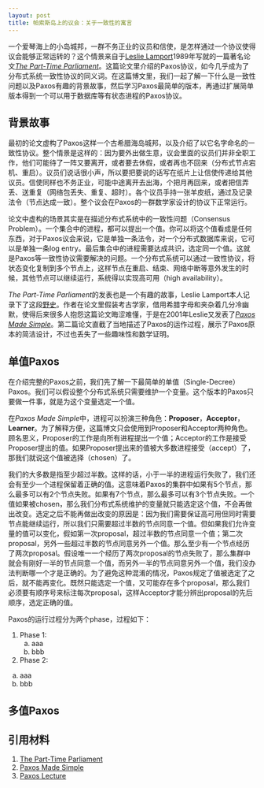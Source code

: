 ```yaml
---
layout: post
title: 帕索斯岛上的议会：关于一致性的寓言
---
```


一个爱琴海上的小岛城邦，一群不务正业的议员和信使，是怎样通过一个协议使得议会能够正常运转的？这个情景来自于[Leslie Lamport](https://en.wikipedia.org/wiki/Leslie_Lamport)1989年写就的一篇著名论文[*The Part-Time Parliament*](https://lamport.azurewebsites.net/pubs/lamport-paxos.pdf)。这篇论文里介绍的Paxos协议，如今几乎成为了分布式系统一致性协议的同义词。在这篇博文里，我们一起了解一下什么是一致性问题以及Paxos有趣的背景故事，然后学习Paxos最简单的版本，再通过扩展简单版本得到一个可以用于数据库等有状态进程的Paxos协议。


## 背景故事
最初的论文虚构了Paxos这样一个古希腊海岛城邦，以及介绍了以它名字命名的一致性协议。整个情景是这样的：因为要外出做生意，议会里面的议员们并非全职工作，他们可能待了一阵又要离开，或者要去休假，或者再也不回来（分布式节点宕机、重启）。议员们说话很小声，所以要把要说的话写在纸片上让信使传递给其他议员。信使同样也不务正业，可能中途离开去出海，个把月再回来，或者把信弄丢、送重复（网络包丢失、重复、超时）。各个议员手持一张羊皮纸，通过及记录法令（节点达成一致）。整个议会在Paxos的一群数学家设计的协议下正常运行。

论文中虚构的场景其实是在描述分布式系统中的一致性问题（Consensus Problem）。一个集合中的进程，都可以提出一个值。你可以将这个值看成是任何东西，对于Paxos议会来说，它是单独一条法令，对一个分布式数据库来说，它可以是单独一条log entry。最后集合中的进程需要达成共识，选定同一个值。这就是Paxos等一致性协议需要解决的问题。一个分布式系统可以通过一致性协议，将状态变化复制到多个节点上，这样节点在重启、结束、网络中断等意外发生的时候，其他节点可以继续运行，系统得以实现高可用（high availability）。

*The Part-Time Parliament*的发表也是一个有趣的故事，Leslie Lamport本人记录下了这段[野史](http://lamport.azurewebsites.net/pubs/pubs.html#lamport-paxos)。作者在论文里假装考古学家，借用希腊字母和夹杂着几分冷幽默，使得后来很多人抱怨这篇论文晦涩难懂，于是在2001年Leslie又发表了[*Paxos Made Simple*](https://lamport.azurewebsites.net/pubs/paxos-simple.pdf)。第二篇论文直截了当地描述了Paxos的运作过程，展示了Paxos原本的简洁设计，不过也丢失了一些趣味性和数学证明。

## 单值Paxos
在介绍完整的Paxos之前，我们先了解一下最简单的单值（Single-Decree）Paxos。我们可以假设整个分布式系统只需要维护一个变量。这个版本的Paxos只要做一件事，就是为这个变量选定一个值。

在*Paxos Made Simple*中，进程可以扮演三种角色：**Proposer**，**Acceptor**，**Learner**。为了解释方便，这篇博文只会使用到Proposer和Acceptor两种角色。顾名思义，Proposer的工作是向所有进程提出一个值；Acceptor的工作是接受Proposer提出的值。如果Proposer提出来的值被大多数进程接受（accept）了，那我们就说这个值被选择（chosen）了。

我们的大多数是指至少超过半数。这样的话，小于一半的进程运行失败了，我们还会有至少一个进程保留着正确的值。这意味着Paxos的集群中如果有5个节点，那么最多可以有2个节点失败。如果有7个节点，那么最多可以有3个节点失败。一个值如果被chosen，那么我们分布式系统维护的变量就只能选定这个值，不会再做出改变。选定之后不能再做出改变的原因是：因为我们需要保证高可用但同时需要节点能继续运行，所以我们只需要超过半数的节点同意一个值。但如果我们允许变量的值可以变化，假如第一次proposal，超过半数的节点同意一个值；第二次proposal，另外一些超过半数的节点同意另外一个值。那么至少有一个节点经历了两次proposal。假设唯一一个经历了两次proposal的节点失败了，那么集群中就会有刚好一半的节点同意一个值，而另外一半的节点同意另外一个值，我们没办法判断哪一个才是正确的。为了避免这种混淆的情况，Paxos规定了值被选定了之后，就不能再变化。既然只能选定一个值，又可能存在多个proposal，那么我们必须要有顺序号来标注每次proposal，这样Acceptor才能分辨出proposal的先后顺序，选定正确的值。

Paxos的运行过程分为两个phase，过程如下：
1. Phase 1:
	<ol type="a">
	<li>
		aaa
	</li>
	<li>
		bbb
	</li>
	</ol>
2. Phase 2:
  <ol type="a">
	<li>
		aaa
	</li>
	<li>
		bbb
	</li>
	</ol>



## 多值Paxos

## 引用材料
1. [The Part-Time Parliament](https://lamport.azurewebsites.net/pubs/lamport-paxos.pdf)
2. [Paxos Made Simple](https://lamport.azurewebsites.net/pubs/paxos-simple.pdf)
3. [Paxos Lecture](https://youtu.be/JEpsBg0AO6o)


